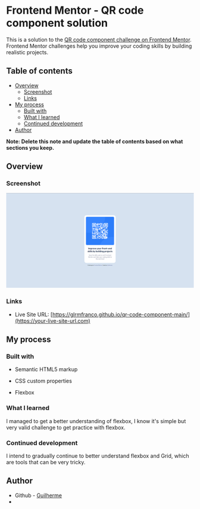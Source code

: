 # Frontend Mentor - QR code component solution

This is a solution to the [QR code component challenge on Frontend Mentor](https://www.frontendmentor.io/challenges/qr-code-component-iux_sIO_H). Frontend Mentor challenges help you improve your coding skills by building realistic projects. 

## Table of contents

- [Overview](#overview)
  - [Screenshot](#screenshot)
  - [Links](#links)
- [My process](#my-process)
  - [Built with](#built-with)
  - [What I learned](#what-i-learned)
  - [Continued development](#continued-development)
- [Author](#author)

**Note: Delete this note and update the table of contents based on what sections you keep.**

## Overview

### Screenshot

![](/images/Screenshot.png)

### Links

- Live Site URL: [https://glrmfranco.github.io/qr-code-component-main/](https://your-live-site-url.com)

## My process

### Built with

- Semantic HTML5 markup

- CSS custom properties

- Flexbox

  

### What I learned

I managed to get a better understanding of flexbox, I know it's simple but very valid challenge to get practice with flexbox.

### Continued development

I intend to gradually continue to better understand flexbox and Grid, which are tools that can be very tricky.

## Author

- Github - [Guilherme](https://github.com/Glrmfranco)
- 
